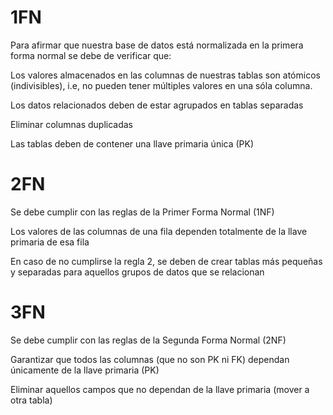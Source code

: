 # 1FN

Para afirmar que nuestra base de datos está normalizada en la primera forma normal se debe de
verificar que:

Los valores almacenados en las columnas de nuestras tablas son atómicos (indivisibles), i.e,
no pueden tener múltiples valores en una sóla columna.

Los datos relacionados deben de estar agrupados en tablas separadas

Eliminar columnas duplicadas

Las tablas deben de contener una llave primaria única (PK)


# 2FN 

Se debe cumplir con las reglas de la Primer Forma Normal (1NF)

Los valores de las columnas de una fila dependen totalmente de la llave primaria de esa fila

En caso de no cumplirse la regla 2, se deben de crear tablas más pequeñas y separadas para
aquellos grupos de datos que se relacionan

# 3FN

Se debe cumplir con las reglas de la Segunda Forma Normal (2NF)

Garantizar que todos las columnas (que no son PK ni FK) dependan únicamente de la llave
primaria (PK)

Eliminar aquellos campos que no dependan de la llave primaria (mover a otra tabla)